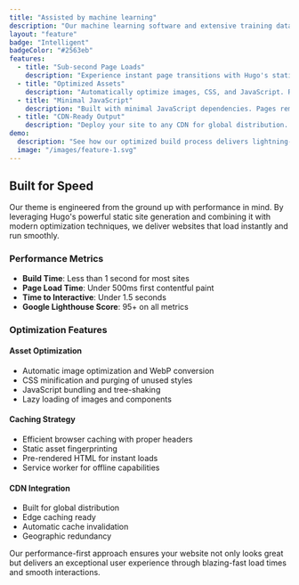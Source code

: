```yaml
---
title: "Assisted by machine learning"
description: "Our machine learning software and extensive training dataset give the software experience and ability to uncover both simple and uncommon errors with high accuracy."
layout: "feature"
badge: "Intelligent"
badgeColor: "#2563eb"
features:
  - title: "Sub-second Page Loads"
    description: "Experience instant page transitions with Hugo's static site generation. Pages load in milliseconds, ensuring visitors stay engaged."
  - title: "Optimized Assets"
    description: "Automatically optimize images, CSS, and JavaScript. Reduce file sizes without compromising quality for faster load times."
  - title: "Minimal JavaScript"
    description: "Built with minimal JavaScript dependencies. Pages remain fast and functional while keeping the bundle size small."
  - title: "CDN-Ready Output"
    description: "Deploy your site to any CDN for global distribution. Static files are optimized for edge caching and maximum performance."
demo:
  description: "See how our optimized build process delivers lightning-fast page loads and smooth transitions."
  image: "/images/feature-1.svg"
---
```


## Built for Speed

Our theme is engineered from the ground up with performance in mind. By leveraging Hugo's powerful static site generation and combining it with modern optimization techniques, we deliver websites that load instantly and run smoothly.

### Performance Metrics

- **Build Time**: Less than 1 second for most sites
- **Page Load Time**: Under 500ms first contentful paint
- **Time to Interactive**: Under 1.5 seconds
- **Google Lighthouse Score**: 95+ on all metrics

### Optimization Features

#### Asset Optimization
- Automatic image optimization and WebP conversion
- CSS minification and purging of unused styles
- JavaScript bundling and tree-shaking
- Lazy loading of images and components

#### Caching Strategy
- Efficient browser caching with proper headers
- Static asset fingerprinting
- Pre-rendered HTML for instant loads
- Service worker for offline capabilities

#### CDN Integration
- Built for global distribution
- Edge caching ready
- Automatic cache invalidation
- Geographic redundancy

Our performance-first approach ensures your website not only looks great but delivers an exceptional user experience through blazing-fast load times and smooth interactions.
